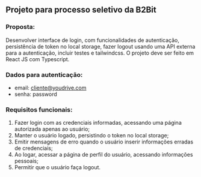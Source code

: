 ## Projeto para processo seletivo da B2Bit

### Proposta: 
Desenvolver interface de login, com funcionalidades de autenticação, persistência de token no local storage, fazer logout usando uma API externa para a autenticação, incluir testes e tailwindcss. O projeto deve ser feito em React JS com Typescript.

### Dados para autenticação:
- email: cliente@youdrive.com
- senha: password


### Requisitos funcionais:
1. Fazer login com as credenciais informadas, acessando uma página autorizada apenas ao usuário;
2. Manter o usuário logado, persistindo o token no local storage;
3. Emitir mensagens de erro quando o usuário inserir informações erradas de credenciais;
4. Ao logar, acessar a página de perfil do usuário, acessando informações pessoais;
5. Permitir que o usuário faça logout.